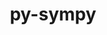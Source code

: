 ---
title: "py-sympy"
layout: cache
categories: [package, develop-2024-03-17]
meta: {"versions": ["1.12"], "compilers": ["apple-clang@=15.0.0", "gcc@=11.4.0"], "oss": ["ubuntu22.04", "ventura"], "platforms": ["darwin", "linux"], "targets": ["aarch64", "neoverse_v1", "neoverse_v2", "x86_64_v3"], "stacks": ["e4s", "e4s-neoverse-v2", "e4s-neoverse_v1", "ml-darwin-aarch64-mps", "ml-linux-x86_64-cpu", "ml-linux-x86_64-cuda", "ml-linux-x86_64-rocm", "root"], "num_specs": 5, "num_specs_by_stack": {"root": 5, "ml-darwin-aarch64-mps": 1, "e4s-neoverse_v1": 1, "e4s-neoverse-v2": 1, "ml-linux-x86_64-rocm": 1, "ml-linux-x86_64-cuda": 1, "ml-linux-x86_64-cpu": 1, "e4s": 1}}
spec_details: [{"hash": "w54bqj7xhvxynqjvu65wfcdh54qyg55b", "compiler": "apple-clang@=15.0.0", "versions": ["1.12"], "os": "ventura", "platform": "darwin", "target": "aarch64", "variants": ["build_system=python_pip"], "stacks": ["root", "ml-darwin-aarch64-mps"], "size": "-", "tarball": "https://binaries.spack.io/releases/develop-2024-03-17/build_cache/darwin-ventura-aarch64/apple-clang-15.0.0/py-sympy-1.12/darwin-ventura-aarch64-apple-clang-15.0.0-py-sympy-1.12-w54bqj7xhvxynqjvu65wfcdh54qyg55b.spack"}, {"hash": "lvrj4n6iumkcu6k2xbkczse2fvfpbi2l", "compiler": "gcc@=11.4.0", "versions": ["1.12"], "os": "ubuntu22.04", "platform": "linux", "target": "neoverse_v1", "variants": ["build_system=python_pip"], "stacks": ["e4s-neoverse_v1", "root"], "size": "-", "tarball": "https://binaries.spack.io/releases/develop-2024-03-17/build_cache/linux-ubuntu22.04-neoverse_v1/gcc-11.4.0/py-sympy-1.12/linux-ubuntu22.04-neoverse_v1-gcc-11.4.0-py-sympy-1.12-lvrj4n6iumkcu6k2xbkczse2fvfpbi2l.spack"}, {"hash": "4q57mxqwq5m4mnqeepoq55qgjridfsbz", "compiler": "gcc@=11.4.0", "versions": ["1.12"], "os": "ubuntu22.04", "platform": "linux", "target": "neoverse_v2", "variants": ["build_system=python_pip"], "stacks": ["e4s-neoverse-v2", "root"], "size": "-", "tarball": "https://binaries.spack.io/releases/develop-2024-03-17/build_cache/linux-ubuntu22.04-neoverse_v2/gcc-11.4.0/py-sympy-1.12/linux-ubuntu22.04-neoverse_v2-gcc-11.4.0-py-sympy-1.12-4q57mxqwq5m4mnqeepoq55qgjridfsbz.spack"}, {"hash": "tqpcp3hap4agepopczib6jkjxdctauxs", "compiler": "gcc@=11.4.0", "versions": ["1.12"], "os": "ubuntu22.04", "platform": "linux", "target": "x86_64_v3", "variants": ["build_system=python_pip"], "stacks": ["ml-linux-x86_64-rocm", "ml-linux-x86_64-cuda", "root", "ml-linux-x86_64-cpu"], "size": "-", "tarball": "https://binaries.spack.io/releases/develop-2024-03-17/build_cache/linux-ubuntu22.04-x86_64_v3/gcc-11.4.0/py-sympy-1.12/linux-ubuntu22.04-x86_64_v3-gcc-11.4.0-py-sympy-1.12-tqpcp3hap4agepopczib6jkjxdctauxs.spack"}, {"hash": "5xmhxeo46i4jr6532fcdcvuyemqrinia", "compiler": "gcc@=11.4.0", "versions": ["1.12"], "os": "ubuntu22.04", "platform": "linux", "target": "x86_64_v3", "variants": ["build_system=python_pip"], "stacks": ["e4s", "root"], "size": "-", "tarball": "https://binaries.spack.io/releases/develop-2024-03-17/build_cache/linux-ubuntu22.04-x86_64_v3/gcc-11.4.0/py-sympy-1.12/linux-ubuntu22.04-x86_64_v3-gcc-11.4.0-py-sympy-1.12-5xmhxeo46i4jr6532fcdcvuyemqrinia.spack"}]
---